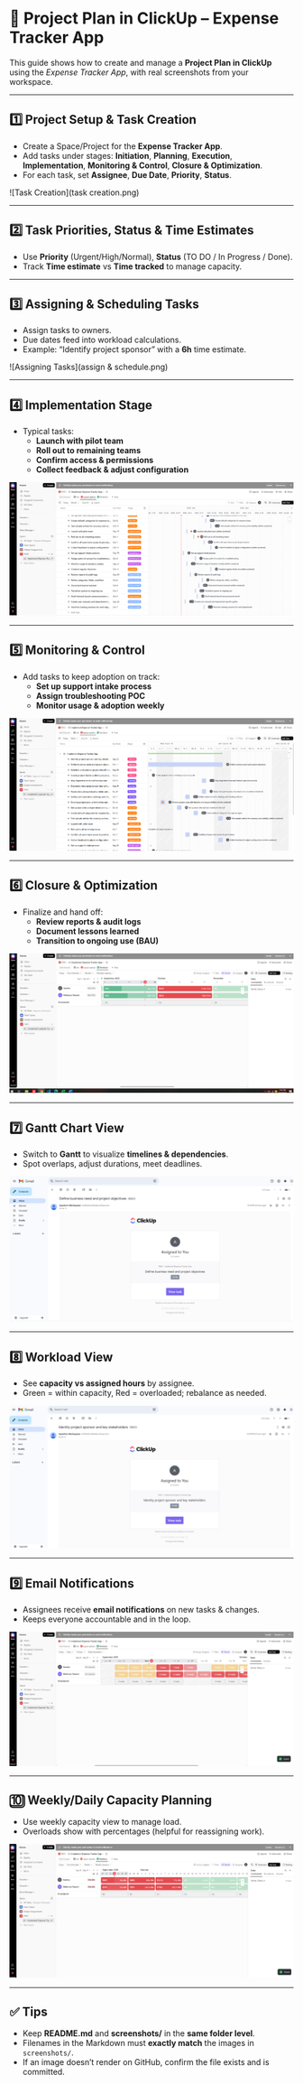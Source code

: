 # 🚀 Project Plan in ClickUp – Expense Tracker App

This guide shows how to create and manage a **Project Plan in ClickUp** using the *Expense Tracker App*, with real screenshots from your workspace.

---

## 1️⃣ Project Setup & Task Creation
- Create a Space/Project for the **Expense Tracker App**.
- Add tasks under stages: **Initiation**, **Planning**, **Execution**, **Implementation**, **Monitoring & Control**, **Closure & Optimization**.
- For each task, set **Assignee**, **Due Date**, **Priority**, **Status**.

![Task Creation](task creation.png)

---

## 2️⃣ Task Priorities, Status & Time Estimates
- Use **Priority** (Urgent/High/Normal), **Status** (TO DO / In Progress / Done).
- Track **Time estimate** vs **Time tracked** to manage capacity.

<!-- If you have a status/priority screenshot, add it here with the right filename in screenshots/ -->

---

## 3️⃣ Assigning & Scheduling Tasks
- Assign tasks to owners.
- Due dates feed into workload calculations.
- Example: “Identify project sponsor” with a **6h** time estimate.

![Assigning Tasks](assign & schedule.png)

---

## 4️⃣ Implementation Stage
- Typical tasks:
  - **Launch with pilot team**
  - **Roll out to remaining teams**
  - **Confirm access & permissions**
  - **Collect feedback & adjust configuration**

![Implementation Stage](ce9375b1-f7a3-4b11-8841-70054b391267.png)

---

## 5️⃣ Monitoring & Control
- Add tasks to keep adoption on track:
  - **Set up support intake process**
  - **Assign troubleshooting POC**
  - **Monitor usage & adoption weekly**

![Monitoring & Control](7fc6d62f-058a-43ef-a3ac-92e08208a609.png)

---

## 6️⃣ Closure & Optimization
- Finalize and hand off:
  - **Review reports & audit logs**
  - **Document lessons learned**
  - **Transition to ongoing use (BAU)**

![Closure & Optimization](1e77da34-f6d1-4cc4-8cdb-0252f459b753.png)

---

## 7️⃣ Gantt Chart View
- Switch to **Gantt** to visualize **timelines & dependencies**.
- Spot overlaps, adjust durations, meet deadlines.

![Gantt Chart](a7a0dace-64d3-447f-9135-ea4a950a29d6.png)

---

## 8️⃣ Workload View
- See **capacity vs assigned hours** by assignee.
- Green = within capacity, Red = overloaded; rebalance as needed.

![Workload View](81d2b4a4-1931-4457-b1a1-1f7162557ae2.png)

---

## 9️⃣ Email Notifications
- Assignees receive **email notifications** on new tasks & changes.
- Keeps everyone accountable and in the loop.

![Email Notification](c245fcab-0877-432d-ba25-e6f512a1d407.png)

---

## 🔟 Weekly/Daily Capacity Planning
- Use weekly capacity view to manage load.
- Overloads show with percentages (helpful for reassigning work).

![Capacity Planning](9b942392-fdb0-424a-8279-9051624d9dcb.png)

---

## ✅ Tips
- Keep **README.md** and **screenshots/** in the **same folder level**.
- Filenames in the Markdown must **exactly match** the images in `screenshots/`.
- If an image doesn’t render on GitHub, confirm the file exists and is committed.

